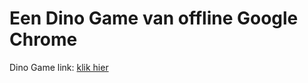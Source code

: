 # Een Dino Game van offline Google Chrome
Dino Game link: <a href="https://yepssnl.github.io/dino/" target="_new">klik hier</a>
